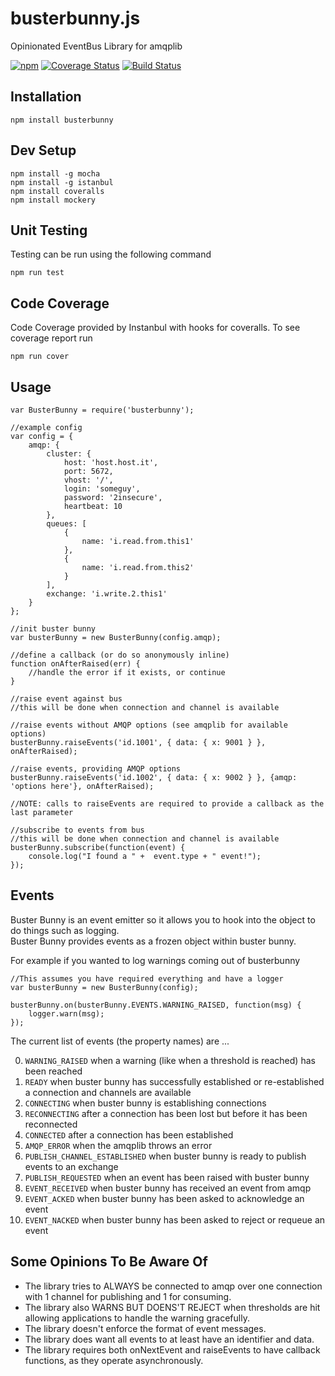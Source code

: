 # busterbunny.js

Opinionated EventBus Library for amqplib

[![npm](https://img.shields.io/npm/v/busterbunny.svg)](https://www.npmjs.com/package/busterbunny) [![Coverage Status](https://coveralls.io/repos/GannettDigital/busterbunny.js/badge.svg)](https://coveralls.io/r/GannettDigital/busterbunny.js) [![Build Status](https://travis-ci.org/GannettDigital/busterbunny.js.svg?branch=master)](https://travis-ci.org/GannettDigital/busterbunny.js)



Installation
------------
```npm install busterbunny```

Dev Setup
---------
```
npm install -g mocha
npm install -g istanbul
npm install coveralls
npm install mockery
```

Unit Testing
------------
Testing can be run using the following command

```
npm run test
```

Code Coverage
-------------

Code Coverage provided by Instanbul with hooks for coveralls.  To see coverage report run

```
npm run cover
```

Usage
--------------

```node
var BusterBunny = require('busterbunny');

//example config
var config = {
    amqp: {
        cluster: {
            host: 'host.host.it',
            port: 5672,
            vhost: '/',
            login: 'someguy',
            password: '2insecure',
            heartbeat: 10
        },
        queues: [
            {
                name: 'i.read.from.this1'
            },
            {
                name: 'i.read.from.this2'
            }
        ],
        exchange: 'i.write.2.this1'
    }
};

//init buster bunny
var busterBunny = new BusterBunny(config.amqp);

//define a callback (or do so anonymously inline)
function onAfterRaised(err) {
    //handle the error if it exists, or continue
}

//raise event against bus
//this will be done when connection and channel is available

//raise events without AMQP options (see amqplib for available options)
busterBunny.raiseEvents('id.1001', { data: { x: 9001 } }, onAfterRaised);

//raise events, providing AMQP options 
busterBunny.raiseEvents('id.1002', { data: { x: 9002 } }, {amqp: 'options here'}, onAfterRaised);

//NOTE: calls to raiseEvents are required to provide a callback as the last parameter

//subscribe to events from bus
//this will be done when connection and channel is available
busterBunny.subscribe(function(event) {
    console.log("I found a " +  event.type + " event!");
});

```

Events
-------
Buster Bunny is an event emitter so it allows you to hook into the object to do things such as logging.  
Buster Bunny provides events as a frozen object within buster bunny.  

For example if you wanted to log warnings coming out of busterbunny   

```node
//This assumes you have required everything and have a logger
var busterBunny = new BusterBunny(config);

busterBunny.on(busterBunny.EVENTS.WARNING_RAISED, function(msg) {
    logger.warn(msg);
});
```

The current list of events (the property names) are ...

0. ```WARNING_RAISED``` when a warning (like when a threshold is reached) has been reached
0. ```READY``` when buster bunny has successfully established or re-established a connection and channels are available
0. ```CONNECTING``` when buster bunny is establishing connections
0. ```RECONNECTING``` after a connection has been lost but before it has been reconnected
0. ```CONNECTED``` after a connection has been established
0. ```AMQP_ERROR``` when the amqplib throws an error
0. ```PUBLISH_CHANNEL_ESTABLISHED``` when buster bunny is ready to publish events to an exchange
0. ```PUBLISH_REQUESTED``` when an event has been raised with buster bunny
0. ```EVENT_RECEIVED``` when buster bunny has received an event from amqp
0. ```EVENT_ACKED``` when buster bunny has been asked to acknowledge an event
0. ```EVENT_NACKED``` when buster bunny has been asked to reject or requeue an event

Some Opinions To Be Aware Of
----------------------------
* The library tries to ALWAYS be connected to amqp over one connection with 1 channel for publishing and 1 for consuming.
* The library also WARNS BUT DOENS'T REJECT when thresholds are hit allowing applications to handle the warning gracefully.
* The library doesn't enforce the format of event messages.
* The library does want all events to at least have an identifier and data.
* The library requires both onNextEvent and raiseEvents to have callback functions, as they operate asynchronously. 

